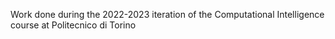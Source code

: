 
Work done during the 2022-2023 iteration of the Computational Intelligence course at Politecnico di Torino
